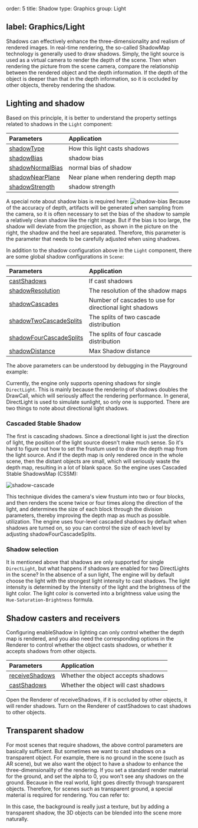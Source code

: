order: 5
title: Shadow
type: Graphics
group: Light

label: Graphics/Light
---

Shadows can effectively enhance the three-dimensionality and realism of rendered images. In real-time rendering, the
so-called ShadowMap technology is generally used to draw shadows. Simply, the light source is used as a virtual
camera to render the depth of the scene.
Then when rendering the picture from the scene camera, compare the relationship between the rendered object and the
depth information. If the depth of the object is deeper than that in the depth information, so it is occluded by other
objects, thereby rendering the shadow.

## Lighting and shadow

Based on this principle, it is better to understand the property settings related to shadows in the `Light` component:

| Parameters                                            | Application                         |
| :---------------------------------------------------- | :---------------------------------- |
| [shadowType](${api}core/Light#shadowType)             | How this light casts shadows        |
| [shadowBias](${api}core/Light#shadowBias)             | shadow bias                         |
| [shadowNormalBias](${api}core/Light#shadowNormalBias) | normal bias of shadow               |
| [shadowNearPlane](${api}core/Light#shadowNearPlane)   | Near plane when rendering depth map |
| [shadowStrength](${api}core/Light#shadowStrength)     | shadow strength                     |

A special note about shadow bias is required here:
![shadow-bias](https://gw.alipayobjects.com/mdn/rms_7c464e/afts/img/A*8q5MTbrlC7QAAAAAAAAAAAAAARQnAQ)
Because of the accuracy of depth, artifacts will be generated when sampling from the camera, so it is often necessary to
set the bias of the shadow to sample a relatively clean shadow like the right image.
But if the bias is too large, the shadow will deviate from the projection, as shown in the picture on the right, the
shadow and the heel are separated. Therefore, this parameter is the parameter that needs to be carefully adjusted when
using shadows.

In addition to the shadow configuration above in the `Light` component, there are some global shadow configurations in
`Scene`:

| Parameters                                                   | Application                                             |
| :----------------------------------------------------------- | :------------------------------------------------------ |
| [castShadows](${api}core/Scene#castShadows)                  | If cast shadows                                         |
| [shadowResolution](${api}core/Scene#shadowResolution)        | The resolution of the shadow maps                       |
| [shadowCascades](${api}core/Scene#shadowCascades)            | Number of cascades to use for directional light shadows |
| [shadowTwoCascadeSplits](${api}core/Scene#shadowTwoCascadeSplits) | The splits of two cascade distribution                  |
| [shadowFourCascadeSplits](${api}core/Scene#shadowFourCascadeSplits) | The splits of four cascade distribution                 |
| [shadowDistance](${api}core/Scene#shadowDistance)            | Max Shadow distance                                     |

The above parameters can be understood by debugging in the Playground example:  

<playground src="cascaded-shadow.ts"></playground>

Currently, the engine only supports opening shadows for single `DirectLight`. This is mainly because the rendering of shadows
doubles the DrawCall, which will seriously affect the rendering performance.
In general, DirectLight is used to simulate sunlight, so only one is supported. There are two things to note about
directional light shadows.

### Cascaded Stable Shadow

The first is cascading shadows. Since a directional light is just the direction of light, the position of the light
source doesn't make much sense. So it's hard to figure out how to set the frustum used to draw the depth map from the
light source.
And if the depth map is only rendered once in the whole scene, then the distant objects are small, which will seriously
waste the depth map, resulting in a lot of blank space. So the engine uses Cascaded Stable ShadowsMap (CSSM):

![shadow-cascade](https://gw.alipayobjects.com/mdn/rms_7c464e/afts/img/A*R_ESQpQuP3wAAAAAAAAAAAAAAAARQnAQ)

This technique divides the camera's view frustum into two or four blocks, and then renders the scene twice or four times
along the direction of the light, and determines the size of each block through the division parameters, thereby
improving the depth map as much as possible. utilization.
The engine uses four-level cascaded shadows by default when shadows are turned on, so you can control the size of each
level by adjusting shadowFourCascadeSplits.

### Shadow selection

It is mentioned above that shadows are only supported for single `DirectLight`, but what happens if shadows are enabled for
two DirectLights in the scene? In the absence of a sun light,
The engine will by default choose the light with the strongest light intensity to cast shadows. The light intensity is
determined by the Intensity of the light and the brightness of the light color. The light color is converted into a
brightness value using the `Hue-Saturation-Brightness` formula.

## Shadow casters and receivers

Configuring enableShadow in lighting can only control whether the depth map is rendered, and you also need the
corresponding options in the Renderer to control whether the object casts shadows, or whether it accepts shadows from
other objects.

| Parameters                                           | Application                          |
| :--------------------------------------------------- | :----------------------------------- |
| [receiveShadows](${api}core/Renderer#receiveShadows) | Whether the object accepts shadows   |
| [castShadows](${api}core/Renderer#castShadows)       | Whether the object will cast shadows |

Open the Renderer of receiveShadows, if it is occluded by other objects, it will render shadows. Turn on the Renderer of
castShadows to cast shadows to other objects.

## Transparent shadow

For most scenes that require shadows, the above control parameters are basically sufficient. But sometimes we want to
cast shadows on a transparent object. For example, there is no ground in the scene (such as AR scene), but we also
want the object to have a shadow to enhance the three-dimensionality of the rendering.
If you set a standard render material for the ground, and set the alpha to 0, you won't see any shadows on the ground.
Because in the real world, light goes directly through transparent objects.
Therefore, for scenes such as transparent ground, a special material is required for rendering. You can refer to:

<playground src="transparent-shadow.ts"></playground>

In this case, the background is really just a texture, but by adding a transparent shadow, the 3D
objects can be blended into the scene more naturally.